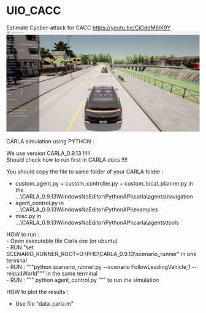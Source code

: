 # UIO_CACC
 Estimate Cycber-attack for CACC
https://youtu.be/CjGddM6lK9Y
![fig1](carla_d.png)

CARLA simulation using PYTHON :


We use version CARLA_0.9.13 !!!!! <br>
Should check how to run first in CARLA docs !!!!<br>

You should copy the file to same folder of your CARLA folder : <br>
 - custom_agent.py + custom_controller.py + custom_local_planner.py in the ...\CARLA_0.9.13\WindowsNoEditor\PythonAPI\carla\agents\navigation <br>
 - agent_control.py  in ...\CARLA_0.9.13\WindowsNoEditor\PythonAPI\examples
 - misc.py  in ...\CARLA_0.9.13\WindowsNoEditor\PythonAPI\carla\agents\tools


HOW to run : <br>
    - Open executable file Carla.exe (or ubuntu)<br>
    - RUN "set SCENARIO_RUNNER_ROOT=D:\PHD\CARLA_0.9.13\scenario_runner" in one terminal<br>
    - RUN : """python scenario_runner.py --scenario FollowLeadingVehicle_1 --reloadWorld""" in the same terminal<br>
    - RUN : """ python agent_control.py """ to run the simulation <br>

HOW to plot the results :

 - Use file "data_carla.m" 




